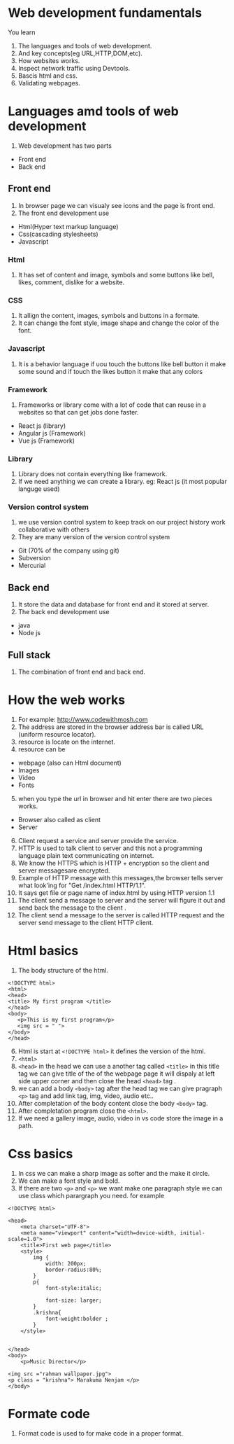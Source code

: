 # Web development fundamentals
You learn 
1. The languages and tools of web development.
2. And key concepts(eg URL,HTTP,DOM,etc).
3. How websites works.
4. Inspect network traffic using Devtools.
5. Bascis html and css.
6. Validating webpages.

# Languages amd tools of web development
1. Web development has two parts
- Front end
- Back end

## Front end
1. In browser page we can visualy see  icons and the page is front end.
2. The front end development use 
 - Html(Hyper text markup language)
 - Css(cascading stylesheets)
 - Javascript

 ### Html
 1. It has set of content and image, symbols and some buttons like  bell, likes, comment, dislike for a website.
 
 ### CSS 
 1. It allign the content, images, symbols and buttons in a formate.
 2. It can change the font style, image shape and change the color of the font.
 
 ### Javascript 
 1. It is a behavior language if uou touch the buttons like bell button it make some sound and if touch the likes button it make that any colors
 
 ### Framework
 1. Frameworks or library come with a lot of code that can reuse in a websites so that can get jobs done faster.
 - React js (library)
 - Angular js (Framework)
 - Vue js (Framework)
 
 ### Library
 1. Library does not contain everything like framework.
 2. If we need anything we can create a library.
 eg: React js (it most popular languge used)
 
 ### Version control system
 1. we use version control system to keep track on our project history work collaborative with others
 2. They are many version of the version control system
 - Git (70% of the company using git)
 - Subversion
 - Mercurial

## Back end
1. It store the data and database for front end and it stored  at server.
2. The back end development use
- java
- Node js

## Full stack
 1. The combination of front end and back end.

 # How the web works
 1. For example: http://www.codewithmosh.com
 2. The address are stored in the browser address bar is called URL (uniform resource locator).
 3. resource  is locate on the internet.
 4. resource can be
  - webpage (also can Html document)
  - Images
  - Video
  - Fonts
 5. when you type the url in browser and hit enter there are two pieces works.
 - Browser also called as client
 - Server
 6. Client request a service and server provide the service.
 7. HTTP is used to talk client to server and this not a programming language plain text communicating on internet.
 8. We know the HTTPS which is HTTP + encryption so the client and server messagesare encrypted.
 9. Example of HTTP message with this messages,the browser tells server what look'ing for "Get /index.html HTTP/1.1".
 10. It says get file or page name of index.html by using HTTP version 1.1
 11. The client send a message to server and the server will figure it out
 and send back the message to the client .
 12. The client send a message to the server is called HTTP request and the server send message to the client HTTP client.

 # Html basics
 1. The body structure of the html.
 ```
 <!DOCTYPE html> 
 <html>
 <head>
 <title> My first program </title>
 </head>
 <body>
    <p>This is my first program</p>
    <img src = " ">
</body>
</head>
```
6. Html is start at  `<!DOCTYPE html>` it defines the version of the html.
7. `<html>`
8. `<head>` in the head we can use a another tag  called `<title>` in this title tag we can give title of the of the  webpage page it will dispaly at left side upper corner and then close the head `<head>` tag .
9. we can add a body `<body>` tag after the head tag we can give pragraph `<p>` tag  and add link tag, img, video, audio etc..
10. After completation of the body content close the body `<body>` tag.
11. After completation program close the `<html>`.
12. If we need a gallery image, audio, video in vs code store the image in a path. 

# Css basics
1. In css we can make a sharp image as softer and the make it circle.
2. We can make a font style and bold.
3. If there are two `<p>` and `<p>` we want make one paragraph style we can use class which parargraph you need.
for example
```
<!DOCTYPE html>

<head>
    <meta charset="UTF-8">
    <meta name="viewport" content="width=device-width, initial-scale=1.0">
    <title>First web page</title>
    <style>
        img {
            width: 200px;
            border-radius:80%;
        }
        p{
            font-style:italic;
           
            font-size: larger;       
        }  
        .krishna{
            font-weight:bolder ;
        } 
    </style>

    
</head>
<body>
    <p>Music Director</p>
    
<img src ="rahman wallpaper.jpg">
<p class = "krishna"> Marakuma Nenjam </p>
</body>
```

# Formate code
1. Format code is used to for make code in a proper format.